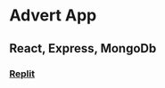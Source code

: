 # Advert App
## React, Express, MongoDb

### [Replit](https://6e2dd90c-e656-4da2-b74d-6bf15aee35f1-00-3tdwe134ur4it.picard.replit.dev/)
